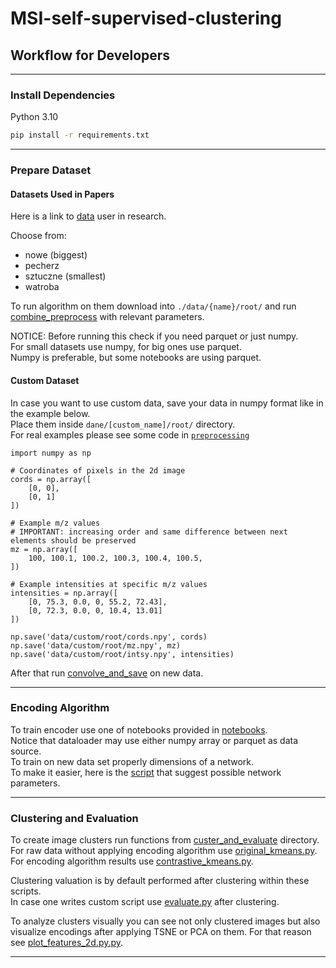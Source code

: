 # MSI-self-supervised-clustering


## Workflow for Developers

---

### Install Dependencies
Python 3.10
```bash
pip install -r requirements.txt
```

---

### Prepare Dataset

#### Datasets Used in Papers
Here is a link to
[data](https://drive.google.com/drive/folders/14cli_aVFAocVRCBk0GRllIJwUyj4OTOu?usp=sharing)
user in research.

Choose from:
- nowe (biggest)
- pecherz
- sztuczne (smallest)
- watroba

To run algorithm on them download into `./data/{name}/root/`
and run [combine_preprocess](preprocessing/combine_preprocess.py) with relevant parameters.

NOTICE: Before running this check if you need parquet or just numpy. \
For small datasets use numpy, for big ones use parquet. \
Numpy is preferable, but some notebooks are using parquet.

#### Custom Dataset
In case you want to use custom data, save your data in numpy format like in the example below. \
Place them inside `dane/[custom_name]/root/` directory. \
For real examples please see some code in [`preprocessing`](preprocessing/) 

```
import numpy as np

# Coordinates of pixels in the 2d image
cords = np.array([
    [0, 0],
    [0, 1]
])

# Example m/z values
# IMPORTANT: increasing order and same difference between next elements should be preserved
mz = np.array([
    100, 100.1, 100.2, 100.3, 100.4, 100.5,
])

# Example intensities at specific m/z values
intensities = np.array([
    [0, 75.3, 0.0, 0, 55.2, 72.43],
    [0, 72.3, 0.0, 0, 10.4, 13.01]
])

np.save('data/custom/root/cords.npy', cords)
np.save('data/custom/root/mz.npy', mz)
np.save('data/custom/root/intsy.npy', intensities)
```

After that run [convolve_and_save](preprocessing/convolve_and_save.py) on new data.

---

### Encoding Algorithm

To train encoder use one of notebooks provided in [notebooks](notebooks). \
Notice that dataloader may use either numpy array or parquet as data source. \
To train on new data set properly dimensions of a network. \
To make it easier, here is the [script](notebooks/suggest_network_parameters.py)
that suggest possible network parameters.

---

### Clustering and Evaluation

To create image clusters run functions from [custer_and_evaluate](cluster_and_evaluate) directory. \
For raw data without applying encoding algorithm use
[original_kmeans.py](cluster_and_evaluate/original_kmeans.py). \
For encoding algorithm results use [contrastive_kmeans.py](cluster_and_evaluate/contrastive_kmeans.py).

Clustering valuation is by default performed after clustering within these scripts. \
In case one writes custom script use [evaluate.py](cluster_and_evaluate/evaluate.py) after clustering.

To analyze clusters visually you can see not only clustered images but also visualize encodings
after applying TSNE or PCA on them. For that reason see
[plot_features_2d.py.py](cluster_and_evaluate/plot_features_2d.py).

---